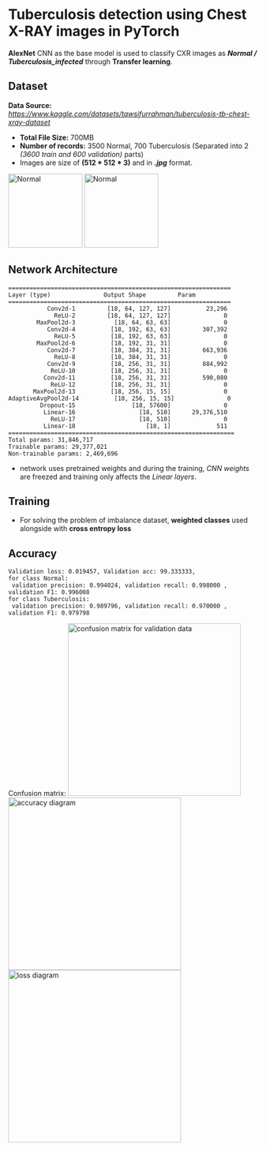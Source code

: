 # Tuberculosis detection using Chest X-RAY images in PyTorch
**AlexNet** CNN as the base model is used to classify CXR images as _**Normal / Tuberculosis_infected**_ through **Transfer learning**.

## Dataset
**Data Source:** _https://www.kaggle.com/datasets/tawsifurrahman/tuberculosis-tb-chest-xray-dataset_
- **Total File Size:** 700MB
- **Number of records:** 3500 Normal, 700 Tuberculosis (Separated into 2 _(3600 train and 600 validation)_ parts)
- Images are size of **(512 * 512 * 3)** and in **_.jpg_** format.   

<img src=https://user-images.githubusercontent.com/56191102/188506204-3aeb040b-7578-4577-8cb0-f9f5909d5e93.png alt="Normal" style="height: 150px; width:150px;"/> <img src=https://user-images.githubusercontent.com/56191102/188506363-15435994-6f6f-41e8-a1fe-d4ee3c7528e9.png alt="Normal" style="height: 150px; width:150px;"/>
 

## Network Architecture
 ```
 ===============================================================
 Layer (type)               Output Shape         Param 
 ===============================================================
            Conv2d-1         [18, 64, 127, 127]          23,296
              ReLU-2         [18, 64, 127, 127]               0
         MaxPool2d-3           [18, 64, 63, 63]               0
            Conv2d-4          [18, 192, 63, 63]         307,392
              ReLU-5          [18, 192, 63, 63]               0
         MaxPool2d-6          [18, 192, 31, 31]               0
            Conv2d-7          [18, 384, 31, 31]         663,936
              ReLU-8          [18, 384, 31, 31]               0
            Conv2d-9          [18, 256, 31, 31]         884,992
             ReLU-10          [18, 256, 31, 31]               0
           Conv2d-11          [18, 256, 31, 31]         590,080
             ReLU-12          [18, 256, 31, 31]               0
        MaxPool2d-13          [18, 256, 15, 15]               0
AdaptiveAvgPool2d-14          [18, 256, 15, 15]               0
          Dropout-15                [18, 57600]               0
           Linear-16                  [18, 510]      29,376,510
             ReLU-17                  [18, 510]               0
           Linear-18                    [18, 1]             511
================================================================
Total params: 31,846,717
Trainable params: 29,377,021
Non-trainable params: 2,469,696
```
- network uses pretrained weights and during the training, _CNN weights_ are freezed and training only affects the _Linear layers_.

## Training
- For solving the problem of imbalance dataset, **weighted classes** used alongside with **cross entropy loss**

## Accuracy 
```
Validation loss: 0.019457, Validation acc: 99.333333,
for class Normal:
 validation precision: 0.994024, validation recall: 0.998000 , validation F1: 0.996008
for class Tuberculosis:
 validation precision: 0.989796, validation recall: 0.970000 , validation F1: 0.979798
 ```
 Confusion matrix:
 <img src=https://user-images.githubusercontent.com/56191102/188505966-9353a90b-5aa2-4d24-ab27-2f1f2627b193.png alt="confusion matrix for validation data" style="height: 350px; "/>
 <img src=https://user-images.githubusercontent.com/56191102/188507451-877db3d8-25eb-4803-a7b9-ff716dbc597c.png alt="accuracy diagram" style="height: 350px; "/>
 <img src=https://user-images.githubusercontent.com/56191102/188507510-76010fdd-13ce-4173-af69-be1706a963cc.png alt="loss diagram" style="height: 350px; "/>
 


